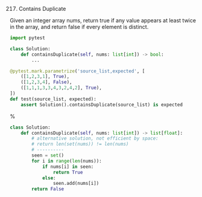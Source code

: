 <!--
The MIT License (MIT)

Copyright (c) 2023-2025 Almaz Ilaletdinov <a.ilaletdinov@yandex.ru>

Permission is hereby granted, free of charge, to any person obtaining a copy
of this software and associated documentation files (the "Software"), to deal
in the Software without restriction, including without limitation the rights
to use, copy, modify, merge, publish, distribute, sublicense, and/or sell
copies of the Software, and to permit persons to whom the Software is
furnished to do so, subject to the following conditions:

The above copyright notice and this permission notice shall be included in all
copies or substantial portions of the Software.

THE SOFTWARE IS PROVIDED "AS IS", WITHOUT WARRANTY OF ANY KIND,
EXPRESS OR IMPLIED, INCLUDING BUT NOT LIMITED TO THE WARRANTIES OF
MERCHANTABILITY, FITNESS FOR A PARTICULAR PURPOSE AND NONINFRINGEMENT.
IN NO EVENT SHALL THE AUTHORS OR COPYRIGHT HOLDERS BE LIABLE FOR ANY CLAIM,
DAMAGES OR OTHER LIABILITY, WHETHER IN AN ACTION OF CONTRACT, TORT OR
OTHERWISE, ARISING FROM, OUT OF OR IN CONNECTION WITH THE SOFTWARE OR THE USE
OR OTHER DEALINGS IN THE SOFTWARE.
-->
217. Contains Duplicate

Given an integer array nums, return true if any value appears at least twice in the array, and return false if every element is distinct.

```python
import pytest

class Solution:
    def containsDuplicate(self, nums: list[int]) -> bool:
        ...

@pytest.mark.parametrize('source_list,expected', [
    ([1,2,3,1], True),
    ([1,2,3,4], False),
    ([1,1,1,3,3,4,3,2,4,2], True),
])
def test(source_list, expected):
    assert Solution().containsDuplicate(source_list) is expected
```

%

```python
class Solution:
    def containsDuplicate(self, nums: list[int]) -> list[float]:
        # alternative solution, not efficient by space:
        # return len(set(nums)) != len(nums)
        # ----------
        seen = set()
        for i in range(len(nums)):
            if nums[i] in seen:
                return True
            else:
                seen.add(nums[i])
        return False
```